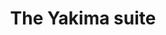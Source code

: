 ---
layout: suite
permalink: /yakima/
redirect_from:
    - /yakima.php.html
has_slider: true
title: The Yakima suite
header_image: /images/suites/yakima-header.jpg
header_text: the Yakima suite
info: |-
    A romantic loft getaway with non-stop views of the harbor and all the comforts of home.
description: |-
    Ferry Landing Suites: The Yakima Suite.

    The word _Yakima_ means "Gateway". So, come runaway to your third floor loft in the heart of Friday Harbor.

    The Yakima Suite is a cozy one-room studio, beautifully furnished with a:

    - Open plan studio apartment
    - Private balcony and private deck, both overlooking the harbor
    - Queen bed in alcove
    - Kitchenette
    - Living area with full-size sleeper sofa
    - Elevated desk/dining table with harbor view
    - Dining table for 4
    - Spacious bath with shower
    - Reserved parking space
footer:
    message: 'The YAKIMA suite: top of the town studio in Friday Harbor'
    contact: 'Call 800.391.8190 for reservations'
button:
    text: Book the Yakima Suite
    url: http://www.vacationrentalssanjuanislands.com/Unit/Details/67007
images:
    - path: /images/suites/yakima/IMG_3406.jpg
    - path: /images/suites/yakima/IMG_3412.jpg
    - path: /images/suites/yakima/IMG_3416.jpg
    - path: /images/suites/yakima/IMG_3420.jpg
    - path: /images/suites/yakima/IMG_3429.jpg
    - path: /images/suites/yakima/IMG_3436.jpg
    - path: /images/suites/yakima/IMG_3438-alt2.jpg
    - path: /images/suites/elwha/IMG_5282-cam01.jpg
    - path: /images/suites/elwha/IMG_5286-cam01.jpg
    - path: /images/suites/elwha/IMG_5290-cam01.jpg
    - path: /images/suites/elwha/IMG_5293-cam01.jpg
    - path: /images/suites/yakima/IMG_3465.jpg
    - path: /images/suites/yakima/IMG_3469.jpg
    - path: /images/suites/yakima/IMG_3480.jpg
    - path: /images/suites/yakima/IMG_3490.jpg
---
